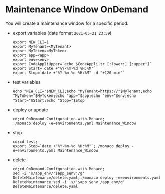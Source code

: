 # Maintenance Window OnDemand

You will create a maintenance window for a specific period.
 
- export variables (date format `2021-05-21 23:59`)

      export NEW_CLI=1
      export MyTenant=<MyTenant>
      export MyToken=<MyToken>
      export app=<app>
      export env=<env>
      export CodeAppliUpper=`echo $CodeAppli|tr [:lower:] [:upper:]`
      export Start=`date +"%Y-%m-%d %H:%M"`
      export Stop=`date +"%Y-%m-%d %H:%M" -d "+120 min"`
      
- test variables

      echo "NEW_CLI="$NEW_CLI;echo "MyTenant=https://"$MyTenant;echo "MyToken="$MyToken;echo "app="$app;echo "env="$env;echo "Start="$Start;echo "Stop="$Stop
     
- deploy or update

      cd;cd OnDemand-Configuration-with-Monaco;
      ./monaco deploy -e=environments.yaml Maintenance_Window
      
- stop

      cd;cd test;
      export Stop=`date +"%Y-%m-%d %H:%M"`;./monaco deploy -e=environments.yaml Maintenance_Window


- delete

      cd;cd OnDemand-Configuration-with-Monaco;
      sed -i 's/app_env/'$app_$env'/g'  DeleteMaintenance/delete.yaml;./monaco deploy -e=environments.yaml  DeleteMaintenance;sed -i 's/'$app_$env'/app_env/g' DeleteMaintenance/delete.yaml


